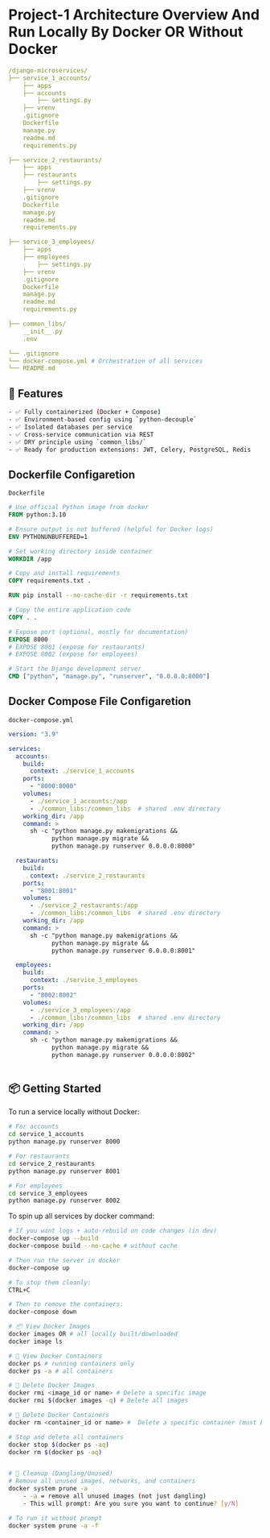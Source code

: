 # Project-1 Architecture Overview And Run Locally By Docker OR Without Docker

```yaml
/django-microservices/
├── service_1_accounts/
    ├── apps
    ├── accounts
        ├── settings.py
    ├── vrenv
    .gitignore
    Dockerfile
    manage.py
    readme.md
    requirements.py

├── service_2_restaurants/ 
    ├── apps
    ├── restaurants
        ├── settings.py
    ├── vrenv
    .gitignore
    Dockerfile
    manage.py
    readme.md
    requirements.py

├── service_3_employees/ 
    ├── apps
    ├── employees
        ├── settings.py
    ├── vrenv
    .gitignore
    Dockerfile
    manage.py
    readme.md
    requirements.py

├── common_libs/ 
    __init__.py
    .env

└── .gitignore
└── docker-compose.yml # Orchestration of all services
└── README.md
```
## 🚀 Features
```bash
- ✅ Fully containerized (Docker + Compose)
- ✅ Environment-based config using `python-decouple`
- ✅ Isolated databases per service
- ✅ Cross-service communication via REST
- ✅ DRY principle using `common_libs/`
- ✅ Ready for production extensions: JWT, Celery, PostgreSQL, Redis
```

## Dockerfile Configaretion
```Dockerfile```
```dockerfile
# Use official Python image from docker
FROM python:3.10

# Ensure output is not buffered (helpful for Docker logs)
ENV PYTHONUNBUFFERED=1

# Set working directory inside container
WORKDIR /app

# Copy and install requirements
COPY requirements.txt .

RUN pip install --no-cache-dir -r requirements.txt

# Copy the entire application code
COPY . .

# Expose port (optional, mostly for documentation)
EXPOSE 8000
# EXPOSE 8001 (expose for restaurants)
# EXPOSE 8002 (expose for employees)

# Start the Django development server
CMD ["python", "manage.py", "runserver", "0.0.0.0:8000"]
```

## Docker Compose File Configaretion
```docker-compose.yml```
```yml
version: "3.9"

services:
  accounts:
    build:
      context: ./service_1_accounts
    ports:
      - "8000:8000"
    volumes:
      - ./service_1_accounts:/app
      - ./common_libs:/common_libs  # shared .env directory
    working_dir: /app
    command: >
      sh -c "python manage.py makemigrations &&
            python manage.py migrate &&
            python manage.py runserver 0.0.0.0:8000"

  restaurants:
    build:
      context: ./service_2_restaurants
    ports:
      - "8001:8001"
    volumes:
      - ./service_2_restaurants:/app
      - ./common_libs:/common_libs  # shared .env directory
    working_dir: /app
    command: >
      sh -c "python manage.py makemigrations &&
            python manage.py migrate &&
            python manage.py runserver 0.0.0.0:8001"

  employees:
    build:
      context: ./service_3_employees
    ports:
      - "8002:8002"
    volumes:
      - ./service_3_employees:/app
      - ./common_libs:/common_libs  # shared .env directory
    working_dir: /app
    command: >
      sh -c "python manage.py makemigrations &&
            python manage.py migrate &&
            python manage.py runserver 0.0.0.0:8002"
  
```

## 📦 Getting Started
To run a service locally without Docker:

```bash
# For accounts
cd service_1_accounts
python manage.py runserver 8000

# For restaurants
cd service_2_restaurants
python manage.py runserver 8001

# For employees
cd service_3_employees
python manage.py runserver 8002
```

To spin up all services by docker command:

```bash
# If you want logs + auto-rebuild on code changes (in dev)
docker-compose up --build
docker-compose build --no-cache # without cache

# Then run the server in docker
docker-compose up

# To stop them cleanly:
CTRL+C

# Then to remove the containers:
docker-compose down

# 📦 View Docker Images
docker images OR # all locally built/downloaded
docker image ls

# 🧱 View Docker Containers
docker ps # running containers only
docker ps -a # all containers

# 🧹 Delete Docker Images
docker rmi <image_id or name> # Delete a specific image
docker rmi $(docker images -q) # Delete all images

# 🚫 Delete Docker Containers
docker rm <container_id or name> #  Delete a specific container (must be stopped)

# Stop and delete all containers
docker stop $(docker ps -aq)
docker rm $(docker ps -aq)


# 🧼 Cleanup (Dangling/Unused)
# Remove all unused images, networks, and containers
docker system prune -a
    - -a = remove all unused images (not just dangling)
    - This will prompt: Are you sure you want to continue? [y/N]

# To run it without prompt
docker system prune -a -f

```

